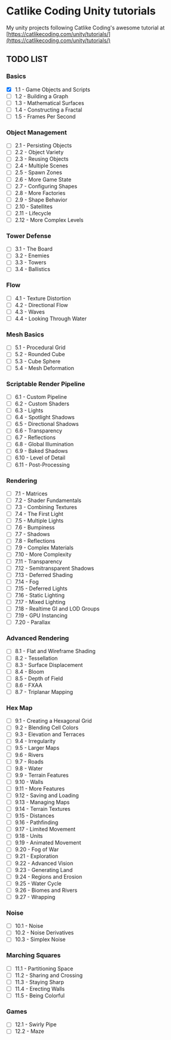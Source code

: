 # Catlike Coding Unity tutorials

My unity projects following Catlike Coding's awesome tutorial at [https://catlikecoding.com/unity/tutorials/](https://catlikecoding.com/unity/tutorials/)

## TODO LIST
### **Basics**

- [X] 1.1 - Game Objects and Scripts
- [ ] 1.2 - Building a Graph
- [ ] 1.3 - Mathematical Surfaces
- [ ] 1.4 - Constructing a Fractal
- [ ] 1.5 - Frames Per Second

### **Object Management**

- [ ] 2.1 - Persisting Objects
- [ ] 2.2 - Object Variety
- [ ] 2.3 - Reusing Objects
- [ ] 2.4 - Multiple Scenes
- [ ] 2.5 - Spawn Zones
- [ ] 2.6 - More Game State
- [ ] 2.7 - Configuring Shapes
- [ ] 2.8 - More Factories
- [ ] 2.9 - Shape Behavior
- [ ] 2.10 - Satellites
- [ ] 2.11 - Lifecycle
- [ ] 2.12 - More Complex Levels

### **Tower Defense**

- [ ] 3.1 - The Board
- [ ] 3.2 - Enemies
- [ ] 3.3 - Towers
- [ ] 3.4 - Ballistics

### **Flow**

- [ ] 4.1 - Texture Distortion
- [ ] 4.2 - Directional Flow
- [ ] 4.3 - Waves
- [ ] 4.4 - Looking Through Water

### **Mesh Basics**

- [ ] 5.1 - Procedural Grid
- [ ] 5.2 - Rounded Cube
- [ ] 5.3 - Cube Sphere
- [ ] 5.4 - Mesh Deformation

### **Scriptable Render Pipeline**

- [ ] 6.1 - Custom Pipeline
- [ ] 6.2 - Custom Shaders
- [ ] 6.3 - Lights
- [ ] 6.4 - Spotlight Shadows
- [ ] 6.5 - Directional Shadows
- [ ] 6.6 - Transparency
- [ ] 6.7 - Reflections
- [ ] 6.8 - Global Illumination
- [ ] 6.9 - Baked Shadows
- [ ] 6.10 - Level of Detail
- [ ] 6.11 - Post-Processing

### **Rendering**

- [ ] 7.1 - Matrices
- [ ] 7.2 - Shader Fundamentals
- [ ] 7.3 - Combining Textures
- [ ] 7.4 - The First Light
- [ ] 7.5 - Multiple Lights
- [ ] 7.6 - Bumpiness
- [ ] 7.7 - Shadows
- [ ] 7.8 - Reflections
- [ ] 7.9 - Complex Materials
- [ ] 7.10 - More Complexity
- [ ] 7.11 - Transparency
- [ ] 7.12 - Semitransparent Shadows
- [ ] 7.13 - Deferred Shading
- [ ] 7.14 - Fog
- [ ] 7.15 - Deferred Lights
- [ ] 7.16 - Static Lighting
- [ ] 7.17 - Mixed Lighting
- [ ] 7.18 - Realtime GI and LOD Groups
- [ ] 7.19 - GPU Instancing
- [ ] 7.20 - Parallax

### **Advanced Rendering**

- [ ] 8.1 - Flat and Wireframe Shading
- [ ] 8.2 - Tessellation
- [ ] 8.3 - Surface Displacement
- [ ] 8.4 - Bloom
- [ ] 8.5 - Depth of Field
- [ ] 8.6 - FXAA
- [ ] 8.7 - Triplanar Mapping

### **Hex Map**

- [ ] 9.1 - Creating a Hexagonal Grid
- [ ] 9.2 - Blending Cell Colors
- [ ] 9.3 - Elevation and Terraces
- [ ] 9.4 - Irregularity
- [ ] 9.5 - Larger Maps
- [ ] 9.6 - Rivers
- [ ] 9.7 - Roads
- [ ] 9.8 - Water
- [ ] 9.9 - Terrain Features
- [ ] 9.10 - Walls
- [ ] 9.11 - More Features
- [ ] 9.12 - Saving and Loading
- [ ] 9.13 - Managing Maps
- [ ] 9.14 - Terrain Textures
- [ ] 9.15 - Distances
- [ ] 9.16 - Pathfinding
- [ ] 9.17 - Limited Movement
- [ ] 9.18 - Units
- [ ] 9.19 - Animated Movement
- [ ] 9.20 - Fog of War
- [ ] 9.21 - Exploration
- [ ] 9.22 - Advanced Vision
- [ ] 9.23 - Generating Land
- [ ] 9.24 - Regions and Erosion
- [ ] 9.25 - Water Cycle
- [ ] 9.26 - Biomes and Rivers
- [ ] 9.27 - Wrapping

### **Noise**

- [ ] 10.1 - Noise
- [ ] 10.2 - Noise Derivatives
- [ ] 10.3 - Simplex Noise

### **Marching Squares**

- [ ] 11.1 - Partitioning Space
- [ ] 11.2 - Sharing and Crossing
- [ ] 11.3 - Staying Sharp
- [ ] 11.4 - Erecting Walls
- [ ] 11.5 - Being Colorful

### **Games**

- [ ] 12.1 - Swirly Pipe
- [ ] 12.2 - Maze
